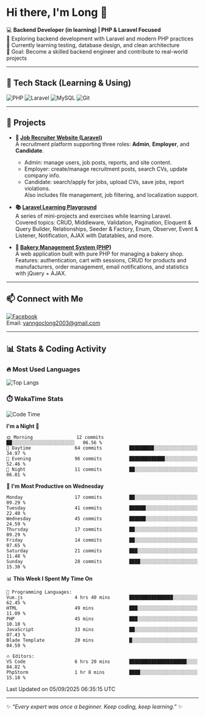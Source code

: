 # Hi there, I'm Long 👋

💻 **Backend Developer (in learning) | PHP & Laravel Focused**  
🚀 Exploring backend development with Laravel and modern PHP practices  
🌱 Currently learning testing, database design, and clean architecture  
🎯 Goal: Become a skilled backend engineer and contribute to real-world projects  

---

## 🔧 Tech Stack (Learning & Using)
![PHP](https://img.shields.io/badge/PHP-777BB4?style=for-the-badge&logo=php&logoColor=white)
![Laravel](https://img.shields.io/badge/Laravel-FF2D20?style=for-the-badge&logo=laravel&logoColor=white)
![MySQL](https://img.shields.io/badge/MySQL-005C84?style=for-the-badge&logo=mysql&logoColor=white)
![Git](https://img.shields.io/badge/Git-F05032?style=for-the-badge&logo=git&logoColor=white)

---

## 🚀 Projects

- **💼 [Job Recruiter Website (Laravel)](https://github.com/ngoclong712/web_moi_gioi_viec_lam)**  
  A recruitment platform supporting three roles: **Admin**, **Employer**, and **Candidate**.  
  - Admin: manage users, job posts, reports, and site content.  
  - Employer: create/manage recruitment posts, search CVs, update company info.  
  - Candidate: search/apply for jobs, upload CVs, save jobs, report violations.  
  Also includes file management, job filtering, and localization support.

- **📚 [Laravel Learning Playground](https://github.com/ngoclong712/web_laravel)**  
  A series of mini-projects and exercises while learning Laravel.  
  Covered topics: CRUD, Middleware, Validation, Pagination, Eloquent & Query Builder, Relationships, Seeder & Factory, Enum, Observer, Event & Listener, Notification, AJAX with Datatables, and more.  

- **🍞 [Bakery Management System (PHP)](https://github.com/ngoclong712/Bakery_Management_System)**  
  A web application built with pure PHP for managing a bakery shop.  
  Features: authentication, cart with sessions, CRUD for products and manufacturers, order management, email notifications, and statistics with jQuery + AJAX.    

---

## 📫 Connect with Me
[![Facebook](https://img.shields.io/badge/Facebook-1877F2?style=for-the-badge&logo=facebook&logoColor=white)](https://facebook.com/vanngoclong712)    
Email: vanngoclong2003@gmail.com

---

## 📊 Stats & Coding Activity

### 🔥 Most Used Languages
![Top Langs](https://github-readme-stats.vercel.app/api/top-langs/?username=ngoclong712&layout=compact&theme=radical)

### ⏱️ WakaTime Stats
<!--START_SECTION:waka-->
![Code Time](http://img.shields.io/badge/Code%20Time-18%20hrs%2037%20mins-blue)

**I'm a Night 🦉** 

```text
🌞 Morning                12 commits          ██░░░░░░░░░░░░░░░░░░░░░░░   06.56 % 
🌆 Daytime                64 commits          █████████░░░░░░░░░░░░░░░░   34.97 % 
🌃 Evening                96 commits          █████████████░░░░░░░░░░░░   52.46 % 
🌙 Night                  11 commits          ██░░░░░░░░░░░░░░░░░░░░░░░   06.01 % 
```
📅 **I'm Most Productive on Wednesday** 

```text
Monday                   17 commits          ██░░░░░░░░░░░░░░░░░░░░░░░   09.29 % 
Tuesday                  41 commits          ██████░░░░░░░░░░░░░░░░░░░   22.40 % 
Wednesday                45 commits          ██████░░░░░░░░░░░░░░░░░░░   24.59 % 
Thursday                 17 commits          ██░░░░░░░░░░░░░░░░░░░░░░░   09.29 % 
Friday                   14 commits          ██░░░░░░░░░░░░░░░░░░░░░░░   07.65 % 
Saturday                 21 commits          ███░░░░░░░░░░░░░░░░░░░░░░   11.48 % 
Sunday                   28 commits          ████░░░░░░░░░░░░░░░░░░░░░   15.30 % 
```


📊 **This Week I Spent My Time On** 

```text
💬 Programming Languages: 
Vue.js                   4 hrs 40 mins       ████████████████░░░░░░░░░   62.45 % 
HTML                     49 mins             ███░░░░░░░░░░░░░░░░░░░░░░   11.09 % 
PHP                      45 mins             ███░░░░░░░░░░░░░░░░░░░░░░   10.10 % 
JavaScript               33 mins             ██░░░░░░░░░░░░░░░░░░░░░░░   07.43 % 
Blade Template           20 mins             █░░░░░░░░░░░░░░░░░░░░░░░░   04.59 % 

🔥 Editors: 
VS Code                  6 hrs 20 mins       █████████████████████░░░░   84.82 % 
PhpStorm                 1 hr 8 mins         ████░░░░░░░░░░░░░░░░░░░░░   15.18 % 
```


 Last Updated on 05/09/2025 06:35:15 UTC
<!--END_SECTION:waka-->


---

✨ *“Every expert was once a beginner. Keep coding, keep learning.”* ✨
<!--
**ngoclong712/ngoclong712** is a ✨ _special_ ✨ repository because its `README.md` (this file) appears on your GitHub profile.

Here are some ideas to get you started:

![Long's GitHub stats](https://github-readme-stats.vercel.app/api?username=ngoclong712&show_icons=true&theme=radical)  
- 🔭 I’m currently working on ...
- 🌱 I’m currently learning ...
- 👯 I’m looking to collaborate on ...
- 🤔 I’m looking for help with ...
- 💬 Ask me about ...
- 📫 How to reach me: ...
- 😄 Pronouns: ...
- ⚡ Fun fact: ...
-->
